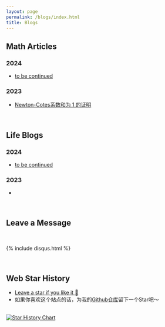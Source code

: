 ```yaml
---
layout: page
permalink: /blogs/index.html
title: Blogs
---
```


## Math Articles

### 2024

- [to be continued]()

### 2023

- [Newton-Cotes系数和为 1 的证明](https://ZyeWang33.github.io/articles/2023/cotes/)<br>

<br>

## Life Blogs

### 2024

- [to be continued]()

### 2023

- 

<br>

## Leave a Message

<br>

{% include disqus.html %} 

<br>

## Web Star History

- [Leave a star if you like it 🥰](https://github.com/GuangLun2000/GuangLun2000.github.io) 
- 如果你喜欢这个站点的话，为我的[Github仓库](https://github.com/GuangLun2000/GuangLun2000.github.io)留下一个Star吧～

<br>[![Star History Chart](https://api.star-history.com/svg?repos=GuangLun2000/GuangLun2000.github.io&type=Date)](https://star-history.com/#GuangLun2000/GuangLun2000.github.io&Date)

<br>
